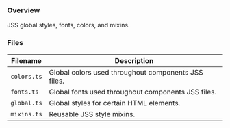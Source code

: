 ### Overview

JSS global styles, fonts, colors, and mixins.

### Files

| Filename                 | Description                                                                |
|--------------------------|----------------------------------------------------------------------------|
| `colors.ts`              | Global colors used throughout components JSS files.                        |
| `fonts.ts`               | Global fonts used throughout components JSS files.                         |
| `global.ts`              | Global styles for certain HTML elements.                                   |
| `mixins.ts`              | Reusable JSS style mixins.                                                 |
